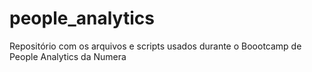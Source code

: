 # people_analytics
Repositório com os arquivos e scripts usados durante o Boootcamp de People Analytics da Numera
